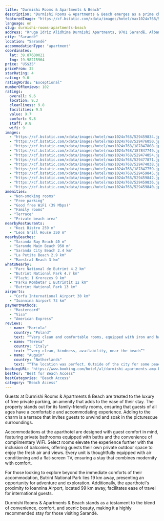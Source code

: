 ```yaml
---
title: "Durmishi Rooms & Apartments & Beach"
description: "Durmishi Rooms & Apartments & Beach emerges as a prime choice for travelers seeking comfort and convenience in Sarandë."
featuredImage: "https://cf.bstatic.com/xdata/images/hotel/max1024x768/529459834.jpg?k=56e0c06a30f89958f2b8e46c3ace83f392079e9e1a7e6c8a6df0d38f7b9a09fa&o=&hp=1"
language: en
slug: durmishi-rooms-apartments-beach
address: "Rruga Idriz Alidhima Durmishi Apartments, 9701 Sarandë, Albania"
city: "Sarandë"
location: "Sarandë"
accommodationType: "apartment"
coordinates:
  lat: 39.87680021
  lng: 19.98215964
price: "US$35"
priceFrom: 35
starRating: 4
rating: 9.6
ratingWords: "Exceptional"
numberOfReviews: 102
ratings:
  overall: 9.6
  location: 9.3
  cleanliness: 9.8
  facilities: 9.5
  value: 9.7
  comfort: 9.8
  staff: 9.8
  wifi: 9
images:
  - "https://cf.bstatic.com/xdata/images/hotel/max1024x768/529459834.jpg?k=56e0c06a30f89958f2b8e46c3ace83f392079e9e1a7e6c8a6df0d38f7b9a09fa&o=&hp=1"
  - "https://cf.bstatic.com/xdata/images/hotel/max1024x768/529476050.jpg?k=aae1c41be28f762924943fbd1f581e8db79156c6c1c21e7b020bbaa30b387e4d&o=&hp=1"
  - "https://cf.bstatic.com/xdata/images/hotel/max1024x768/187847808.jpg?k=04e79ad1e9262a82d3a9e644b378cbd2a5e4874ece99da93ed4fb8701d346508&o=&hp=1"
  - "https://cf.bstatic.com/xdata/images/hotel/max1024x768/187847749.jpg?k=ca819623c64936b1e9e1687dbde2d4f69084212bddeb581348e8f73cb7ff304e&o=&hp=1"
  - "https://cf.bstatic.com/xdata/images/hotel/max1024x768/529474054.jpg?k=fa6780bab2d33f0c6d26dbc911f3016af7910e701a7f9f2f51656551d309d5a4&o=&hp=1"
  - "https://cf.bstatic.com/xdata/images/hotel/max1024x768/529477871.jpg?k=e2fbaae9a07b7f408493ddac8e691aba1d5e7781b94dd5aa48f89cbc0ed7e5fa&o=&hp=1"
  - "https://cf.bstatic.com/xdata/images/hotel/max1024x768/529474038.jpg?k=cca719de0a51465cb422fecb5243e19c33b125e8d1fe207c4f0d3b864ee53bd4&o=&hp=1"
  - "https://cf.bstatic.com/xdata/images/hotel/max1024x768/187847759.jpg?k=af96d91b8d7c8170fbde2fb924c01746a3ca59e56215fd8f4f7acf944262d155&o=&hp=1"
  - "https://cf.bstatic.com/xdata/images/hotel/max1024x768/529459845.jpg?k=ee4e24a428225579257277d18f4ec0d9617b0e492c96994b1056dcb109b331cb&o=&hp=1"
  - "https://cf.bstatic.com/xdata/images/hotel/max1024x768/529459842.jpg?k=2cee12ab50171439951a261b4be64883d55419268f618779ee6dc7d1a6aab7f7&o=&hp=1"
  - "https://cf.bstatic.com/xdata/images/hotel/max1024x768/529459836.jpg?k=43aae4a8b0acc20c1bdb90724c9b83e4f76d8cb3012300683d755f928925d6f5&o=&hp=1"
  - "https://cf.bstatic.com/xdata/images/hotel/max1024x768/529459840.jpg?k=a66832150b4d7d759403bae523e844af357d2ce2b94ad127b210a8c852c51a6d&o=&hp=1"
amenities:
  - "Non-smoking rooms"
  - "Free parking"
  - "Good free WiFi (39 Mbps)"
  - "Family rooms"
  - "Terrace"
  - "Private beach area"
nearbyRestaurants:
  - "Kozi Bistro 250 m"
  - "Leos Grill House 350 m"
nearbyBeaches:
  - "Saranda Bay Beach 40 m"
  - "Sarande Main Beach 950 m"
  - "Saranda City Beach 2.4 km"
  - "La Petite Beach 2.9 km"
  - "Maestral Beach 3 km"
whatsNearby:
  - "Parc National de Butrint 4.2 km"
  - "Butrint National Park 4.7 km"
  - "Plazhi I Krorezes 9 km"
  - "Parku Kombetar I Butrintit 12 km"
  - "Butrint National Park 13 km"
airports:
  - "Corfu International Airport 30 km"
  - "Ioannina Airport 73 km"
paymentMethods:
  - "Mastercard"
  - "Visa"
  - "American Express"
reviews:
  - name: "Mariola"
    country: "Poland"
    text: "“Very clean and comfortable rooms, equipped with iron and hair-dryer. Very close to the beach. Nice and warm owners. I definitely recommend to stay there.”"
  - name: "Teresa"
    country: "Italy"
    text: "“very clean, kindness, availability, near the beach”"
  - name: "Auguin"
    country: "Netherlands"
    text: "“The location was perfect. Outside of the city for some peace and quiet. The apartments are located next to a 5 star hotel with a restaurant which is very handy for breakfast. There is only an amazing private beach with a bar. The owners of the...”"
bookingURL: "https://www.booking.com/hotel/al/durmishi-apartments-amp-beach.en-gb.html?aid=8035640"
bestFor: "Best for Beach Access"
bestCategories: "Beach Access"
category: "Beach Access"
---
```


Guests at Durmishi Rooms & Apartments & Beach are treated to the luxury of free private parking, an amenity that adds to the ease of their stay. The property stands out for its family-friendly rooms, ensuring that guests of all ages have a comfortable and accommodating experience. Adding to the charm is a terrace that invites guests to unwind and soak in the picturesque surroundings.

Accommodations at the aparthotel are designed with guest comfort in mind, featuring private bathrooms equipped with baths and the convenience of complimentary WiFi. Select rooms elevate the experience further with the inclusion of balconies, offering guests their own private outdoor space to enjoy the fresh air and views. Every unit is thoughtfully equipped with air conditioning and a flat-screen TV, ensuring a stay that combines modernity with comfort.

For those looking to explore beyond the immediate comforts of their accommodation, Butrint National Park lies 19 km away, presenting an opportunity for adventure and exploration. Additionally, the aparthotel's proximity to Ioannina Airport, located 99 km away, facilitates ease of travel for international guests.

Durmishi Rooms & Apartments & Beach stands as a testament to the blend of convenience, comfort, and scenic beauty, making it a highly recommended stay for those visiting Sarandë.